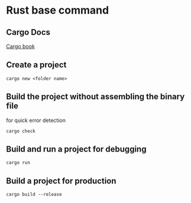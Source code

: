 # Rust base command

## Cargo Docs
[Cargo book](https://doc.rust-lang.org/cargo/)

## Create a project
```
cargo new <folder name>
```

## Build the project without assembling the binary file
for quick error detection
```
cargo check
```

## Build and run a project for debugging
```
cargo run
```

## Build a project for production
```
cargo build --release
```